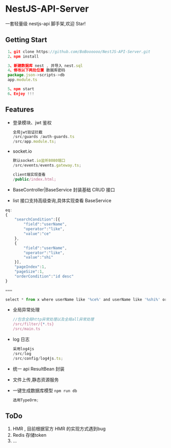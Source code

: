 # NestJS-API-Server

一套轻量级 nestjs-api 脚手架,欢迎 Star!

## Getting Start

```javascript
 1、git clone https://github.com/BoBoooooo/NestJS-API-Server.git
 2、npm install

 3、新建数据库 nest , 并导入 nest.sql
 4、修改以下两处位置 数据库密码
 package.json->scripts->db
 app.module.ts

 5、npm start
 6、Enjoy !!!

```

## Features

- 登录模块、jwt 鉴权

  ```javascript
  全局jwt验证拦截 
  /src/guards /auth-guards.ts 
  /src/app.module.ts;
  ```

- socket.io

  ```javascript
  默认socket.io监听8080端口 
  /src/events/events.gateway.ts;

  client端实现查看 
  /public/index.html;
  ```

- BaseController|BaseService 封装基础 CRUD 接口

- list 接口支持高级查询,具体实现查看 BaseService
```javascript
eq:
{
	"searchCondition":[{
		"field":"userName",
		"operator":"like",
		"value":"ce"
	},
	{
		"field":"userName",
		"operator":"like",
		"value":"shi"
	}],
	"pageIndex":1,
	"pageSize":1,
	"orderCondition":"id desc"
}

===

select * from x where userName like '%ce%' and userName like '%shi%' order by id desc limit 1,1 

```

- 全局异常处理
  ```javascript
  //包含全局http异常处理以及全局all异常处理
  /src/filter/{*.ts}
  /src/main.ts
  ```
- log 日志
  ```javascript
  采用log4js 
  /src/log 
  /src/config/log4js.ts;
  ```
- 统一 api ResultBean 封装

- 文件上传,静态资源服务

- 一键生成数据库模型 `npm run db`
  ```javascript
  选用TypeOrm;
  ```

## ToDo

1. HMR , 目前根据官方 HMR 的实现方式遇到bug
2. Redis 存储token
3. ...
